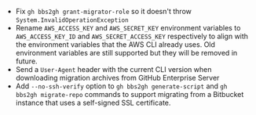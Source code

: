 - Fix `gh bbs2gh grant-migrator-role` so it doesn't throw `System.InvalidOperationException`
- Rename `AWS_ACCESS_KEY` and `AWS_SECRET_KEY` environment variables to `AWS_ACCESS_KEY_ID` and `AWS_SECRET_ACCESS_KEY` respectively to align with the environment variables that the AWS CLI already uses. Old environment variables are still supported but they will be removed in future. 
- Send a `User-Agent` header with the current CLI version when downloading migration archives from GitHub Enterprise Server
- Add `--no-ssh-verify` option to `gh bbs2gh generate-script` and `gh bbs2gh migrate-repo` commands to support migrating from a Bitbucket instance that uses a self-signed SSL certificate.